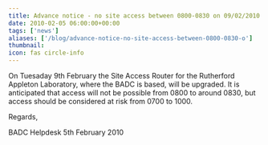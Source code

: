 ```yaml
---
title: Advance notice - no site access between 0800-0830 on 09/02/2010
date: 2010-02-05 06:00:00+00:00
tags: ['news']
aliases: ['/blog/advance-notice-no-site-access-between-0800-0830-o']
thumbnail: 
icon: fas circle-info
---
```



On Tuesaday 9th February the Site Access Router for the Rutherford Appleton Laboratory, where the BADC is based, will be upgraded. It is anticipated that access will not be possible from 0800 to around 0830, but access should be considered at risk from 0700 to 1000. 



Regards,



 
BADC Helpdesk
5th February 2010



